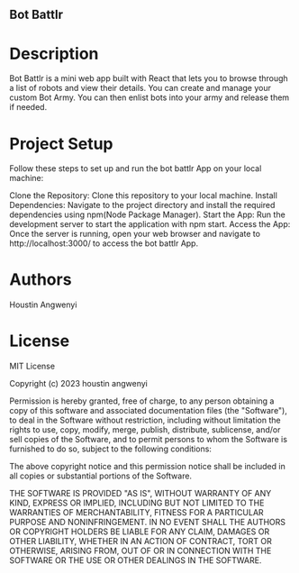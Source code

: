## Bot Battlr
# Description
Bot Battlr is a mini web app built with React that lets you to browse through a list of robots and view their details. You can create and manage your custom Bot Army. You can then enlist bots into your army and release them if needed.
# Project Setup

Follow these steps to set up and run the bot battlr App on your local machine:

Clone the Repository: Clone this repository to your local machine.
Install Dependencies: Navigate to the project directory and install the required dependencies using npm(Node Package Manager).
Start the App: Run the development server to start the application with npm start.
Access the App: Once the server is running, open your web browser and navigate to http://localhost:3000/ to access the bot battlr App.
# Authors
Houstin Angwenyi
# License
MIT License

Copyright (c) 2023 houstin angwenyi

Permission is hereby granted, free of charge, to any person obtaining a copy of this software and associated documentation files (the "Software"), to deal in the Software without restriction, including without limitation the rights to use, copy, modify, merge, publish, distribute, sublicense, and/or sell copies of the Software, and to permit persons to whom the Software is furnished to do so, subject to the following conditions:

The above copyright notice and this permission notice shall be included in all copies or substantial portions of the Software.

THE SOFTWARE IS PROVIDED "AS IS", WITHOUT WARRANTY OF ANY KIND, EXPRESS OR IMPLIED, INCLUDING BUT NOT LIMITED TO THE WARRANTIES OF MERCHANTABILITY, FITNESS FOR A PARTICULAR PURPOSE AND NONINFRINGEMENT. IN NO EVENT SHALL THE AUTHORS OR COPYRIGHT HOLDERS BE LIABLE FOR ANY CLAIM, DAMAGES OR OTHER LIABILITY, WHETHER IN AN ACTION OF CONTRACT, TORT OR OTHERWISE, ARISING FROM, OUT OF OR IN CONNECTION WITH THE SOFTWARE OR THE USE OR OTHER DEALINGS IN THE SOFTWARE.